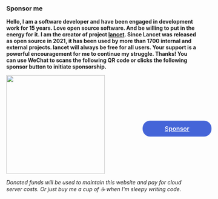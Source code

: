 

### Sponsor me

<b>Hello, I am a software developer and have been engaged in development work for 15 years. Love open source software. And be willing to put in the energy for it. I am the creator of project [lancet](https://github.com/duke-git/lancet). Since Lancet was released as open source in 2021, it has been used by more than 1700 internal and external projects. lancet will always be free for all users. Your support is a powerful encouragement for me to continue my struggle. Thanks! You can use WeChat to scans the following QR code or clicks the following sponsor button to initiate sponsorship.</b>

<style>
    .sponsor-ctn {
        position: relative;
        display: inline-block;
    }
    .sponsor-pay {
        display: inline-block;
        float: right;
    }
    .sponsor-btn {
        border-color: #4565d8;
        color: #fff;
        background-color: #4565d8;
        border-radius: 20px;
        padding: 0 20px;
        line-height: 40px;
        font-size: 16px;
        display: inline-block;
        border: 1px solid transparent;
        text-align: center;
        width: 140px;
        position: absolute;
        left: 360px;
        top: 120px;
    }
</style>

<div class="sponsor-ctn"> 
<img src="/public/wechat_pay.png" width="260" height="260" class="sponsor-pay"/>

<a class="sponsor-btn" style="color: #fff;font-weight: 600;" href="https://en.liberapay.com/Duke_Du/donate" target="\_blank">Sponsor</a>

</div>

*Donated funds will be used to maintain this website and pay for cloud server costs. Or just buy me a cup of ☕️ when I'm sleepy writing code.*